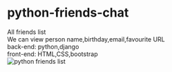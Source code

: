 # python-friends-chat<br>
All friends list<br>
We can view person name,birthday,email,favourite URL<br>
back-end: python,django<br>
front-end: HTML,CSS,bootstrap<br>
![python friends list](https://user-images.githubusercontent.com/75440215/142883727-9899fa22-cd9d-4573-a23d-9a5c7997d846.jpg)
